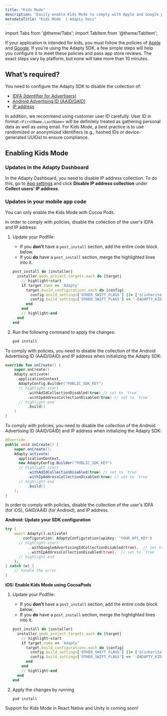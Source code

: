 ```yaml
---
title: "Kids Mode"
description: "Easily enable Kids Mode to comply with Apple and Google policies. No IDFA, GAID, or ad data collected."
metadataTitle: "Kids Mode  | Adapty Docs"
---
```

import Tabs from '@theme/Tabs'; 
import TabItem from '@theme/TabItem'; 

If your application is intended for kids, you must follow the policies of [Apple](https://developer.apple.com/app-store/kids-apps/) and [Google](https://support.google.com/googleplay/android-developer/answer/9893335). If you're using the Adapty SDK, a few simple steps will help you configure it to meet these policies and pass app store reviews. The exact steps vary by platform, but none will take more than 10 minutes.

## What’s required?

You need to configure the Adapty SDK to disable the collection of:

- [IDFA (Identifier for Advertisers)](https://en.wikipedia.org/wiki/Identifier_for_Advertisers)
- [Android Advertising ID (AAID/GAID)](https://support.google.com/googleplay/android-developer/answer/6048248)
- [IP address](https://www.ftc.gov/system/files/ftc_gov/pdf/p235402_coppa_application.pdf)

In addition, we recommend using customer user ID carefully. User ID in format `<FirstName.LastName>` will be definitely treated as gathering personal data as well as using email. For Kids Mode, a best practice is to use randomized or anonymized identifiers (e.g., hashed IDs or device-generated UUIDs) to ensure compliance.

## Enabling Kids Mode

### Updates in the Adapty Dashboard

In the Adapty Dashboard, you need to disable IP address collection. To do this, go to [App settings](https://app.adapty.io/settings/general) and click **Disable IP address collection** under **Collect users' IP address**.

### Updates in your mobile app code

<Tabs groupId="current-os" queryString> 

<TabItem value="swift" label="iOS" default> 

You can only enable the Kids Mode with Cocoa Pods.

In order to comply with policies, disable the collection of the user's IDFA and IP address:

1. Update your Podfile:

   - If you **don’t** have a `post_install` section, add the entire code block below.
   - If you **do** have a `post_install` section, merge the highlighted lines into it.

   ```ruby showLineNumbers title="Podfile"
   post_install do |installer|
     installer.pods_project.targets.each do |target|
       // highlight-start
       if target.name == 'Adapty'
         target.build_configurations.each do |config|
           config.build_settings['OTHER_SWIFT_FLAGS'] ||= ['$(inherited)']
           config.build_settings['OTHER_SWIFT_FLAGS'] << '-DADAPTY_KIDS_MODE'
         end
       end
       // highlight-end
     end
   end
   ```

2. Run the following command to apply the changes:

   ```sh showLineNumbers title="Shell"
   pod install 
   ```

</TabItem> 

<TabItem value="kotlin" label="Android (Kotlin)" default> 

To comply with policies, you need to disable the collection of the Android Advertising ID (AAID/GAID)  and IP address when initializing the Adapty SDK: 
```kotlin showLineNumbers
override fun onCreate() {
    super.onCreate()
    Adapty.activate(
      applicationContext,
      AdaptyConfig.Builder("PUBLIC_SDK_KEY")
      // highlight-start
          .withAdIdCollectionDisabled(true) // set to `true`
          .withIpAddressCollectionDisabled(true) // set to `true`
      // highlight-end
          .build()
    )  
}
```

</TabItem> 

<TabItem value="java" label="Android (Java)" default> 
To comply with policies, you need to disable the collection of the Android Advertising ID (AAID/GAID)  and IP address when initializing the Adapty SDK: 

```java showLineNumbers
@Override
public void onCreate() {
    super.onCreate();
    Adapty.activate(
      applicationContext,
      new AdaptyConfig.Builder("PUBLIC_SDK_KEY")
      // highlight-start
          .withAdIdCollectionDisabled(true) // set to `true`
          .withIpAddressCollectionDisabled(true) // set to `true`
      // highlight-end
          .build()
    );
}
```



</TabItem> 
<TabItem value="flutter" label="Flutter" default> 

In order to comply with policies, disable the collection of the user's IDFA (for iOS), GAID/AAID (for Android), and IP address.

**Android: Update your SDK configuration**

```dart showLineNumbers title="Dart"
try {
    await Adapty().activate(
        configuration: AdaptyConfiguration(apiKey: 'YOUR_API_KEY')
      // highlight-start
          ..withGoogleAdvertisingIdCollectionDisabled(true),  // set to `true`
          ..withIpAddressCollectionDisabled(true),  // set to `true`
      // highlight-end
    );
} catch (e) {
    // handle the error
}
```

**iOS: Enable Kids Mode using CocoaPods**

1. Update your Podfile:

   - If you **don’t** have a `post_install` section, add the entire code block below.
   - If you **do** have a `post_install` section, merge the highlighted lines into it.

    ```ruby showLineNumbers title="Podfile"
    post_install do |installer|
      installer.pods_project.targets.each do |target|
        // highlight-start
        if target.name == 'Adapty'
          target.build_configurations.each do |config|
            config.build_settings['OTHER_SWIFT_FLAGS'] ||= ['$(inherited)']
            config.build_settings['OTHER_SWIFT_FLAGS'] << '-DADAPTY_KIDS_MODE'
          end
        end
        // highlight-end
      end
    end
    ```

2. Apply the changes by running

    ```sh showLineNumbers title="Shell"
    pod install
    ```
</TabItem>  
</Tabs>

Support for Kids Mode in React Native and Unity is coming soon!
